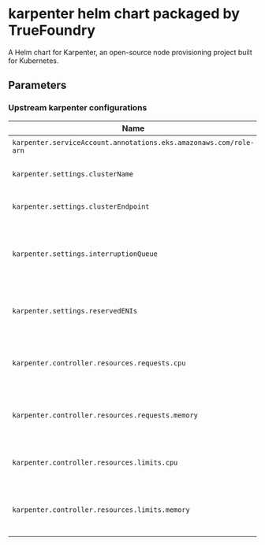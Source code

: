 # karpenter helm chart packaged by TrueFoundry
A Helm chart for Karpenter, an open-source node provisioning project built for Kubernetes.

## Parameters

### Upstream karpenter configurations

| Name                                                              | Description                                       | Value    |
| ----------------------------------------------------------------- | ------------------------------------------------- | -------- |
| `karpenter.serviceAccount.annotations.eks.amazonaws.com/role-arn` | Karpenter role ARN                                | `""`     |
| `karpenter.settings.clusterName`                                  | Name of the EKS cluster                           | `""`     |
| `karpenter.settings.clusterEndpoint`                              | Endpoint URL of the EKS cluster                   | `""`     |
| `karpenter.settings.interruptionQueue`                            | Name of the interruption queue for spot instances | `""`     |
| `karpenter.settings.reservedENIs`                                 | reserved ENIs for the custom networking CNI setup | `0`      |
| `karpenter.controller.resources.requests.cpu`                     | CPU requests for karpenter container              | `0.56`   |
| `karpenter.controller.resources.requests.memory`                  | Memory requests for karpenter container           | `2000Mi` |
| `karpenter.controller.resources.limits.cpu`                       | CPU limits for karpenter container                | `1.12`   |
| `karpenter.controller.resources.limits.memory`                    | Memory requests for karpenter container           | `4000Mi` |
